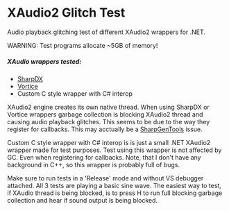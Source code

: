 # XAudio2 Glitch Test
Audio playback glitching test of different XAudio2 wrappers for .NET. 

WARNING: Test programs allocate ~5GB of memory!

##### XAudio wrappers tested:

- [SharpDX](https://github.com/sharpdx/SharpDX)
- [Vortice](https://github.com/amerkoleci/Vortice.Windows)
- Custom C style wrapper with C# interop

XAudio2 engine creates its own native thread. When using SharpDX or Vortice wrappers garbage collection is blocking XAudio2 thread and causing audio playback glitches. This seems to be due to the way they register for callbacks. This may acctually be a [SharpGenTools](https://github.com/SharpGenTools/SharpGenTools) issue.

Custom C style wrapper with C# interop is is just a small .NET XAudio2 wrapper made for test purposes. Test using this wrapper is not affected by GC. Even when registering for callbacks. Note, that I don't have any background in C++, so this wrapper is probably full of bugs. 

Make sure to run tests in a 'Release' mode and without VS debugger attached. All 3 tests are playing a basic sine wave. The easiest way to test, if XAudio thread is being blocked, is to press H to run full blocking garbage collection and hear if sound output is being blocked. 
